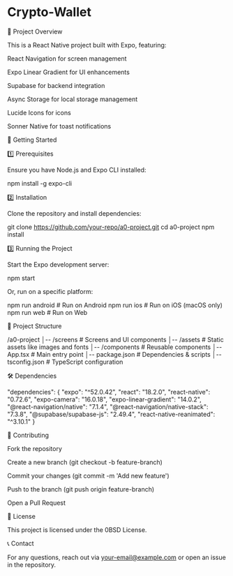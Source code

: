 # Crypto-Wallet
📌 Project Overview

This is a React Native project built with Expo, featuring:

React Navigation for screen management

Expo Linear Gradient for UI enhancements

Supabase for backend integration

Async Storage for local storage management

Lucide Icons for icons

Sonner Native for toast notifications

🚀 Getting Started

1️⃣ Prerequisites

Ensure you have Node.js and Expo CLI installed:

npm install -g expo-cli

2️⃣ Installation

Clone the repository and install dependencies:

git clone https://github.com/your-repo/a0-project.git
cd a0-project
npm install

3️⃣ Running the Project

Start the Expo development server:

npm start

Or, run on a specific platform:

npm run android   # Run on Android
npm run ios       # Run on iOS (macOS only)
npm run web       # Run on Web

📂 Project Structure

/a0-project
│-- /screens       # Screens and UI components
│-- /assets        # Static assets like images and fonts
│-- /components    # Reusable components
│-- App.tsx        # Main entry point
│-- package.json   # Dependencies & scripts
│-- tsconfig.json  # TypeScript configuration

🛠 Dependencies

"dependencies": {
  "expo": "^52.0.42",
  "react": "18.2.0",
  "react-native": "0.72.6",
  "expo-camera": "16.0.18",
  "expo-linear-gradient": "14.0.2",
  "@react-navigation/native": "7.1.4",
  "@react-navigation/native-stack": "7.3.8",
  "@supabase/supabase-js": "2.49.4",
  "react-native-reanimated": "^3.10.1"
}

🤝 Contributing

Fork the repository

Create a new branch (git checkout -b feature-branch)

Commit your changes (git commit -m 'Add new feature')

Push to the branch (git push origin feature-branch)

Open a Pull Request

📜 License

This project is licensed under the 0BSD License.

📞 Contact

For any questions, reach out via your-email@example.com or open an issue in the repository.

